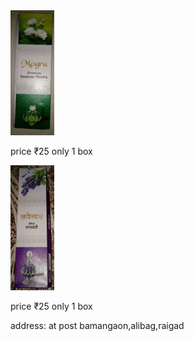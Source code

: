<!DOCTYPE html>
  <html>
<img src="/IMG_20220907_210133 (1).jpg" width="70" height="200" class="box">
  <p>price ₹25 only 1 box</p>
  <img src="IMG_20220908_145940.jpg" width="70" height="200" class="box">
  <p>price ₹25 only 1 box</p>
  <p>address: at post bamangaon,alibag,raigad</p>
</html>
